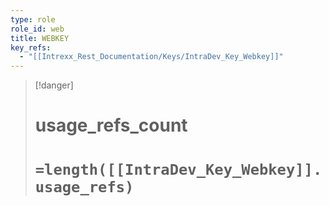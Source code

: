 ```yaml
---
type: role
role_id: web
title: WEBKEY
key_refs:
  - "[[Intrexx_Rest_Documentation/Keys/IntraDev_Key_Webkey]]"
---
```




>[!danger]
> # usage_refs_count
> # `=length([[IntraDev_Key_Webkey]].usage_refs)`
